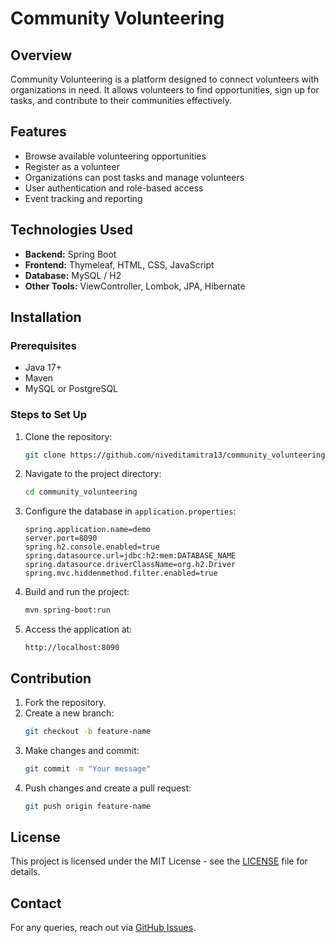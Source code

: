 # Community Volunteering

## Overview
Community Volunteering is a platform designed to connect volunteers with organizations in need. It allows volunteers to find opportunities, sign up for tasks, and contribute to their communities effectively.

## Features
- Browse available volunteering opportunities
- Register as a volunteer
- Organizations can post tasks and manage volunteers
- User authentication and role-based access
- Event tracking and reporting

## Technologies Used
- **Backend:** Spring Boot
- **Frontend:** Thymeleaf, HTML, CSS, JavaScript
- **Database:** MySQL / H2
- **Other Tools:** ViewController, Lombok, JPA, Hibernate

## Installation
### Prerequisites
- Java 17+
- Maven
- MySQL or PostgreSQL

### Steps to Set Up
1. Clone the repository:
   ```sh
   git clone https://github.com/niveditamitra13/community_volunteering.git
   ```
2. Navigate to the project directory:
   ```sh
   cd community_volunteering
   ```
3. Configure the database in `application.properties`:
   ```properties
   spring.application.name=demo
   server.port=8090
   spring.h2.console.enabled=true
   spring.datasource.url=jdbc:h2:mem:DATABASE_NAME
   spring.datasource.driverClassName=org.h2.Driver
   spring.mvc.hiddenmethod.filter.enabled=true
   ```
4. Build and run the project:
   ```sh
   mvn spring-boot:run
   ```
5. Access the application at:
   ```
   http://localhost:8090
   ```

## Contribution
1. Fork the repository.
2. Create a new branch:
   ```sh
   git checkout -b feature-name
   ```
3. Make changes and commit:
   ```sh
   git commit -m "Your message"
   ```
4. Push changes and create a pull request:
   ```sh
   git push origin feature-name
   ```

## License
This project is licensed under the MIT License - see the [LICENSE](LICENSE) file for details.

## Contact
For any queries, reach out via [GitHub Issues](https://github.com/niveditamitra13/community_volunteering/issues).

